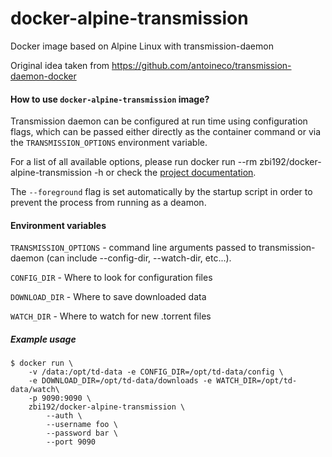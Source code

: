 # docker-alpine-transmission
Docker image based on Alpine Linux with transmission-daemon

Original idea taken from https://github.com/antoineco/transmission-daemon-docker

#### How to use `docker-alpine-transmission` image?

Transmission daemon can be configured at run time using configuration flags, which can be passed either directly as the container command or via the `TRANSMISSION_OPTIONS` environment variable.

For a list of all available options, please run docker run --rm zbi192/docker-alpine-transmission -h or check the [project documentation](https://trac.transmissionbt.com/).

The `--foreground` flag is set automatically by the startup script in order to prevent the process from running as a deamon.

#### Environment variables

`TRANSMISSION_OPTIONS` - command line arguments passed to transmission-daemon (can include --config-dir, --watch-dir, etc...).

`CONFIG_DIR` - Where to look for configuration files

`DOWNLOAD_DIR` - Where to save downloaded data

`WATCH_DIR` - Where to watch for new .torrent files


##### Example usage
```
$ docker run \
    -v /data:/opt/td-data -e CONFIG_DIR=/opt/td-data/config \
    -e DOWNLOAD_DIR=/opt/td-data/downloads -e WATCH_DIR=/opt/td-data/watch\
    -p 9090:9090 \
    zbi192/docker-alpine-transmission \
        --auth \
        --username foo \
        --password bar \
        --port 9090
```     
